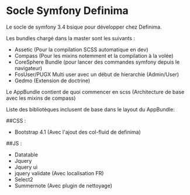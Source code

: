 # Socle Symfony Definima

Le socle de symfony 3.4 bsique pour développer chez Definima.

Les bundles chargé dans la master sont les suivants :

- Assetic (Pour la compilation SCSS automatique en dev)
- Compass (Pour les mixins notemment et la compilation à la volée)
- CoreSphere Bundle (pour lancer des commandes symfony depuis le navigateur)
- FosUser/PUGX Multi user avec un début de hierarchie (Admin/User)
- Gedmo (Extension de doctrine)

Le AppBundle contient de quoi commencer en scss (Architecture de base avec les mixins de compass)

Liste des bibliotèques inclusent de base dans le layout du AppBundle:

##CSS :
- Bootstrap 4.1 (Avec l'ajout des col-fluid de definima)

##JS :
- Datatable
- Jquery
- Jquery ui
- jquery validate (Avec localisation FR)
- Select2
- Summernote (Avec plugin de nettoyage)